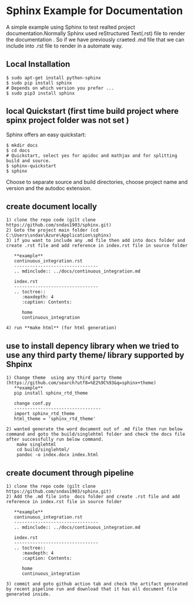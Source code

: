 ﻿# Sphinx Example for Documentation

A simple example using Sphinx to test realted project documentation.Normally Sphinx used reStructured Text(.rst) file to render the documentation . So if we have previously craeted .md file that we can include into .rst file to render in a automate way.

## Local Installation

    $ sudo apt-get install python-sphinx
    $ sudo pip install sphinx
    # Depends on which version you prefer ...
    $ sudo pip3 install sphinx

## local Quickstart (first time build project where spinx project folder was not set )

Sphinx offers an easy quickstart:

    $ mkdir docs
    $ cd docs
    # Quickstart, select yes for apidoc and mathjax and for splitting build and source.
    $ sphinx-quickstart
    $ sphinx

Choose to separate source and build directories, choose project name and version and the autodoc extension.



## create document locally 

    1) clone the repo code (gilt clone https://github.com/sndas1903/sphinx.git)
    2) Goto the project main folder (cd  C:\Users\sndas\Azure\Application\sphinx)
    3) if you want to include any .md file then add into docs folder and create .rst file and add reference in index.rst file in source folder 
       
       **example**
       continuous_integration.rst
       --------------------------------
       .. mdinclude:: ../docs/continuous_integration.md

       index.rst
       --------------------------------
       .. toctree::
          :maxdepth: 4
          :caption: Contents:

          home
          continuous_integration

    4) run **make html** (for html generation)


## use to install depency library when we tried to use any third party theme/ library supported by Shpinx

    1) Change theme  using any third party theme (https://github.com/search?utf8=%E2%9C%93&q=sphinx+theme)
       **example** 
       pip install sphinx_rtd_theme

       change conf.py 
       ---------------------------------
       import sphinx_rtd_theme
       html_theme = 'sphinx_rtd_theme'

    2) wanted generate the word document out of .md file then run below command and goto the build/singlehtml folder and check the docs file after successfully run below command.
        make singlehtml
        cd build/singlehtml/
        pandoc -o index.docx index.html

## create document through pipeline 

    1) clone the repo code (gilt clone https://github.com/sndas1903/sphinx.git)
    2) Add the .md file into  docs folder and create .rst file and add reference in index.rst file in source folder 
       
       **example**
       continuous_integration.rst
       --------------------------------
       .. mdinclude:: ../docs/continuous_integration.md

       index.rst
       --------------------------------
       .. toctree::
          :maxdepth: 4
          :caption: Contents:

          home
          continuous_integration
        
    3) commit and goto github action tab and check the artifact generated by recent pipeline run and download that it has all document file generated inside.
